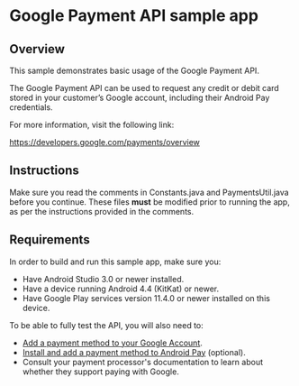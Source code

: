 # Google Payment API sample app

## Overview
This sample demonstrates basic usage of the Google Payment API.

The Google Payment API can be used to request any credit or debit card stored in
your customer’s Google account, including their Android Pay credentials.

For more information, visit the following link:

https://developers.google.com/payments/overview

## Instructions

Make sure you read the comments in Constants.java and PaymentsUtil.java before
you continue. These files **must** be modified prior to running the app, as per
the instructions provided in the comments.

## Requirements

In order to build and run this sample app, make sure you:

-   Have Android Studio 3.0 or newer installed.
-   Have a device running Android 4.4 (KitKat) or newer.
-   Have Google Play services version 11.4.0 or newer installed on this device.

To be able to fully test the API, you will also need to:

-   [Add a payment method to your Google Account](https://support.google.com/payments/answer/6220309).
-   [Install and add a payment method to Android Pay](https://support.google.com/androidpay/answer/6289372) (optional).
-   Consult your payment processor's documentation to learn about whether they support paying with Google.
